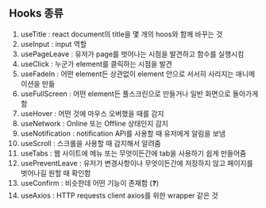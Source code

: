 ## Hooks 종류

1. useTitle : react document의 title을 몇 개의 hoos와 함께 바꾸는 것
2. useInput : input 역할
1. usePageLeave : 유저가 page를 벗어나는 시점을 발견하고 함수를 실행시킴
2. useClick : 누군가 element를 클릭하는 시점을 발견
3. useFadeIn : 어떤 element든 상관없이 element 안으로 서서히 사리지는 애니메이션을 만듦
4. useFullScreen : 어떤 element든 풀스크린으로 만들거나 일반 화면으로 돌아가게 함
5. useHover : 어떤 것에 마우스 오버했을 때를 감지
6. useNetwork : Online 또는 Offline 상태인지 감지
7. useNotification : notification API를 사용할 때 유저에게 알림을 보냄
8. useScroll : 스크롤을 사용할 때 감지해서 알려줌
9. useTabs : 웹 사이트에 메뉴 또는 무엇이든간에 tab을 사용하기 쉽게 만들어줌
10. usePreventLeave : 유저가 변경사항이나 무엇이든간에 저장하지 않고 페이지를 벗어나길 원할 때 확인함
11. useConfirm : 비슷한데 어떤 기능이 존재함 (❓)
12. useAxios : HTTP requests client axios를 위한 wrapper 같은 것